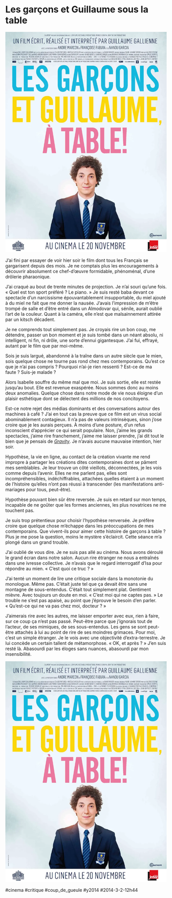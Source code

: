 # Les garçons et Guillaume sous la table

![](_i/GUILLAUME_A_TABLLE.webp)

J’ai fini par essayer de voir hier soir le film dont tous les Français se gargarisent depuis des mois. Je ne comptais plus les encouragements à découvrir absolument ce chef-d’œuvre formidable, phénoménal, d’une drôlerie pharaonique.

J’ai craqué au bout de trente minutes de projection. Je n’ai souri qu’une fois. « Quel est ton sport préféré ? Le piano. » Je suis resté baba devant ce spectacle d’un narcissisme épouvantablement insupportable, du miel ajouté à du miel ne fait que me donner la nausée. J’avais l’impression de m’être trompé de salle et d’être entré dans un Almodovar qui, sénile, aurait oublié l’art de la couleur. Quant à la caméra, elle n’est que malsainnement attirée par un kitsch décadent.

Je ne comprends tout simplement pas. Je croyais rire un bon coup, me détendre, passer un bon moment et je suis tombé dans un néant absolu, ni intelligent, ni fin, ni drôle, une sorte d’ennui gigantesque. J’ai fui, effrayé, autant par le film que par moi-même.

Sois je suis largué, abandonné à la traîne dans un autre siècle que le mien, sois quelque chose ne tourne pas rond chez mes contemporains. Qu’est ce que je n’ai pas compris ? Pourquoi n’ai-je rien ressenti ? Est-ce de ma faute ? Suis-je malade ?

Alors Isabelle souffre du même mal que moi. Je suis sortie, elle est restée jusqu’au bout. Elle est revenue exaspérée. Nous sommes donc au moins deux anomalies. Quelque chose dans notre mode de vie nous éloigne d’un plaisir esthétique dont se délectent des millions de nos concitoyens.

Est-ce notre rejet des médias dominants et des conversations autour des machines à café ? J’ai en tout cas la preuve que ce film est un virus social abominablement contagieux. Il n’a pas de valeurs intrinsèques, sinon j’ose croire que je les aurais perçues. À moins d’une posture, d’un refus inconscient d’apprécier ce qui serait populaire. Non, j’aime les grands spectacles, j’aime rire franchement, j’aime me laisser prendre, j’ai dit tout le bien que je pensais de [*Gravity*](../../2013/11/gravity-ou-le-shoot-total.md). Je n’avais aucune mauvaise intention, hier soir.

Hypothèse, la vie en ligne, au contact de la création vivante me rend impropre à partager les créations dites contemporaines dont se pâment mes semblables. Je leur trouve un côté vieillots, déconnectées, je les vois comme depuis l’avenir. Elles ne me parlent pas, elles sont incompréhensibles, indéchiffrables, attachées quelles étaient à un moment de l’histoire qu’elles n’ont pas réussi à transcender (les manifestations anti-mariages pour tous, peut-être).

Hypothèse pouvant bien sûr être reversée. Je suis en retard sur mon temps, incapable de ne goûter que les formes anciennes, les plus novatrices ne me touchent pas.

Je suis trop prétentieux pour choisir l’hypothèse renversée. Je préfère croire que quelque chose m’échappe dans les préoccupations de mes contemporains. Que vivent-ils pour aimer cette histoire de garçons à table ? Plus je me pose la question, moins le mystère s’éclaircit. Cette séance m’a plongé dans un grand trouble.

J’ai oublié de vous dire. Je ne suis pas allé au cinéma. Nous avons déroulé le grand écran dans notre salon. Aucun rire étranger ne nous a entraînés dans une ivresse collective. Je n’avais que le regard interrogatif d’Isa pour répondre au mien. « C’est quoi ce truc ? »

J’ai tenté un moment de lire une critique sociale dans la monotonie du monologue. Même pas. C’était juste tel que ça devait être sans une montagne de sous-entendus. C’était tout simplement plat. Gentiment mièvre. Avec toujours un doute en moi. « C’est moi qui ne captes pas. » Le trouble ne s’est pas apaisé, au point que j’éprouve le besoin d’en parler. « Qu’est-ce qui ne va pas chez moi, docteur ? »

J’aimerais rire avec les autres, me laisser emporter avec eux, rien à faire, sur ce coup ça n’est pas passé. Peut-être parce que j’ignorais tout de l’acteur, de ses mimiques, de ses sous-entendus. Les gens se sont peut-être attachés à lui au point de rire de ses moindres grimaces. Pour moi, c’est un simple étranger. Je le vois avec une objectivité d’extra-terrestre. Je lui concède un certain tallent de métamorphose. « OK, et après ? » J’en suis resté là. Abasourdi par les éloges sans nuances, abasourdi par mon insensibilité.

![Les garçons et Guillaume à table!](_i/GUILLAUME_A_TABLLE.webp)



#cinema #critique #coup_de_gueule #y2014 #2014-3-2-12h44
